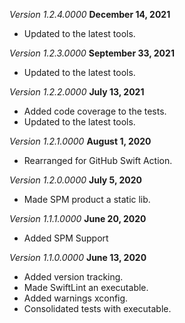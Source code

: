 *Version 1.2.4.0000* **December 14, 2021**

- Updated to the latest tools.

*Version 1.2.3.0000* **September 33, 2021**

- Updated to the latest tools.

*Version 1.2.2.0000* **July 13, 2021**

- Added code coverage to the tests.
- Updated to the latest tools.

*Version 1.2.1.0000* **August 1, 2020**

- Rearranged for GitHub Swift Action.

*Version 1.2.0.0000* **July 5, 2020**

- Made SPM product  a static lib.

*Version 1.1.1.0000* **June 20, 2020**

- Added SPM Support

*Version 1.1.0.0000* **June 13, 2020**

- Added version tracking.
- Made SwiftLint an executable.
- Added warnings xconfig.
- Consolidated tests with executable.
